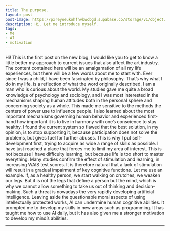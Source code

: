 ```yaml
---
title: The purpose.
layout: post
post-image: https://pxreyoeukohfhvbwcbgd.supabase.co/storage/v1/object/public/post%20images/liberty.avif?t=2024-08-11T13%3A01%3A23.683Z
description: Hi. Let me introduce myself.
tags:
- Me  
- AI
- motivation
---
```


Hi! This is the first post on the new blog, I would like you to get to know a little better my approach to current issues that also affect the art industry. The content contained here will be an amalgamation of all my life experiences, but there will be a few words about me to start with. Ever since I was a child, I have been fascinated by philosophy. That’s why what I do in my life, is a reflection of what the word originally described. I am a man who is curious about the world. My studies gave me quite a broad knowledge of psychology and sociology, and I was most interested in the mechanisms shaping human attitudes both in the personal sphere and concerning society as a whole. This made me sensitive to the methods the centers of power use to influence people. I also learned about the most important mechanisms governing human behavior and experienced first-hand how important it is to live in harmony with one’s conscience to stay healthy. I found the current system so flawed that the best solution, in my opinion, is to stop supporting it, because participation  does not solve the problems, but gives fuel for further abuses. This is why I put self-development first, trying to acquire as wide a range of skills as possible. I have just reached a place that forces me to limit my area of interest. This is not because I have difficulty learning, but because life is too short to master everything.
Many studies confirm the effect of stimulation and learning, in increasing WAIS test scores. It is therefore natural that a lack of stimulation will result in a gradual impairment of key cognitive functions. Let me use an example. If, as a healthy person, we start walking on crutches, we weaken our legs. But it is not the legs that define a person but the mind, which is why we cannot allow something to take us out of thinking and decision-making. Such a threat is nowadays the very rapidly developing artificial intelligence. Leaving aside the questionable moral aspects of using intellectually protected works, AI can undermine human cognitive abilities. It prompted me to develop my skills in new areas such as programming. It has taught me how to use AI daily, but it has also given me a stronger motivation to develop my mind’s abilities.

---
